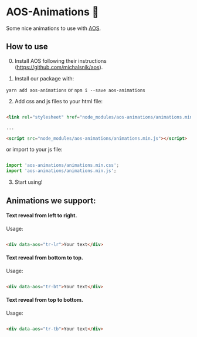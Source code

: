 # AOS-Animations 🦄


Some nice animations to use with [AOS](https://github.com/michalsnik/aos).


## How to use

0. Install AOS following their instructions (https://github.com/michalsnik/aos).

1. Install our package with:


`yarn add aos-animations` or `npm i --save aos-animations`



2. Add css and js files to your html file:

``` html

<link rel="stylesheet" href="node_modules/aos-animations/animations.min.css">

...

<script src="node_modules/aos-animations/animations.min.js"></script>

```

or import to your js file:


``` js

import 'aos-animations/animations.min.css';
import 'aos-animations/animations.min.js';

```

3. Start using!


## Animations we support:

#### Text reveal from left to right.

Usage:

``` html

<div data-aos="tr-lr">Your text</div>

```



#### Text reveal from bottom to top.

Usage:

``` html

<div data-aos="tr-bt">Your text</div>

```



#### Text reveal from top to bottom.

Usage:

``` html

<div data-aos="tr-tb">Your text</div>

```
